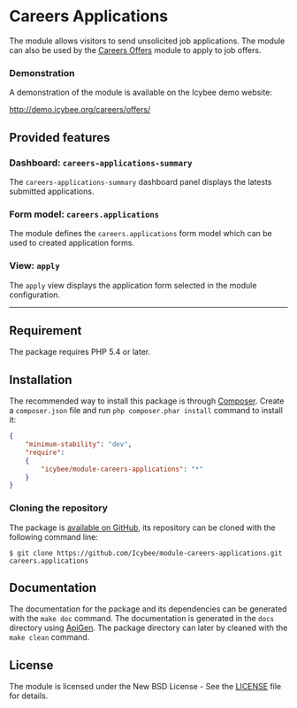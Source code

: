 # Careers Applications

The module allows visitors to send unsolicited job applications. The module can also be used by
the [Careers Offers][] module to apply to job offers.





### Demonstration

A demonstration of the module is available on the Icybee demo website:

http://demo.icybee.org/careers/offers/





## Provided features

### Dashboard: `careers-applications-summary`

The `careers-applications-summary` dashboard panel displays the latests submitted applications.





### Form model: `careers.applications`

The module defines the `careers.applications` form model which can be used to created
application forms.





### View: `apply`

The `apply` view displays the application form selected in the module configuration.





----------





## Requirement

The package requires PHP 5.4 or later.





## Installation

The recommended way to install this package is through [Composer](http://getcomposer.org/).
Create a `composer.json` file and run `php composer.phar install` command to install it:

```json
{
	"minimum-stability": "dev",
	"require":
	{
		"icybee/module-careers-applications": "*"
	}
}
```





### Cloning the repository

The package is [available on GitHub](https://github.com/Icybee/module-careers-applications), its repository can be
cloned with the following command line:

	$ git clone https://github.com/Icybee/module-careers-applications.git careers.applications





## Documentation

The documentation for the package and its dependencies can be generated with the `make doc`
command. The documentation is generated in the `docs` directory using [ApiGen](http://apigen.org/).
The package directory can later by cleaned with the `make clean` command.





## License

The module is licensed under the New BSD License - See the [LICENSE](LICENSE) file for details.





[Careers Offers]: https://github.com/Icybee/module-careers-offers